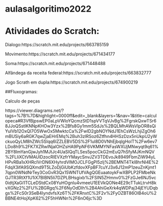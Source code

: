 # aulasalgoritimo2022
# Atividades do Scratch:
<p>Dialogo:https://scratch.mit.edu/projects/663785159</p>
<p>Movimento:https://scratch.mit.edu/projects/671434177</p>
<p>Soma:https://scratch.mit.edu/projects/671448488</p>
<p>Alfândega da receita federal:https://scratch.mit.edu/projects/663832777</p>
<p>Jogo Scrath em dupla:https://scratch.mit.edu/projects/674900219</p>
<p> ##Fluxogramas: </p>
<p> Calculo de peças </p>
<p> https://viewer.diagrams.net/?tags=%7B%7D&highlight=0000ff&edit=_blank&layers=1&nav=1&title=calculopeca#R3VfBjpswEP0aLpVWIoYQcmzStD1spVVTqVJvBg%2FgrskQxwTSr68JJoQSstlKNNpKHOw3Yzx%2Bfs8Gy1mm5SdJs%2BQLMhAWsVlpOR8sQiYuIVb12OxQI7O5WwOx5MwktcCa%2FwID2gbNOYNdJ1EhCsWzLhjiZgOh6mBUSiy6aRGK7qwZjaEHrEMq%2Buh3zlRSoz6Ztfhn4HHSzDzx5nUkpU2yWckuoQyLM8hZWc5SIqq6lZZLEBV5DS%2F1uI8D0VNhEjbqlgHolT%2Fw6ev7LDo8h9%2FK7XZRwINjalOHZsHA9PpNF6VKMMYNFasWXUjMNwyqt9q61%2BY8ImYanGjwJyh1MJtJc4UaSlQqTLSes5pocCkG2mEuQ7hSfyMJKmNQV%2FLIiXCtVMAUlDzocRIEVXzfrYMaycSnvJZV3TDEvoJk8949FbmZiW94yLHPvRBa1xXHRcIVrDN6XHyhrdVlMOJCLFGgPI5zIj%2BEMNT4Tkl8hrNI4E%2FdqX3ifA9SQXmd9T5LZoDjGiUbKzfdovXFpBF7cuYJ3x6J12mP1zeuZnKjmt17qpn0WNdNrTey3CoGvR3Qx15WNTUfVAgQGEuaatoykFwXBPLP2FMbeNkGJTR3RtXf1U1iX7BIBN5li7DZPLBHsgixb%2FSIN5ZHmnv0%2FzGJe6NJ5vc0idtjXaGi1TCLeDStdCx08YuHOgnlu4vmeeU1EEVkQONe4E29cTTukLtrvH8kvXGNz2%2FU%2BGRgq%2F6NyOdDIh%2B4AhiGeXrk4qWDPaj34jEYUDqbgs%2FcS0r3SeB4IyndvfsXz6T%2FKRnxtC%2F2v%2FyOZBT86OIB4oU%2BBNE4tHojXpK62%2F5hHWNn%2F6nO6jc%3D </p>
